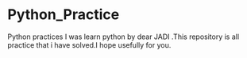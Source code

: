 # Python_Practice
Python practices
I was learn python by dear JADI .This repository is all practice that i have solved.I hope usefully for you. 
